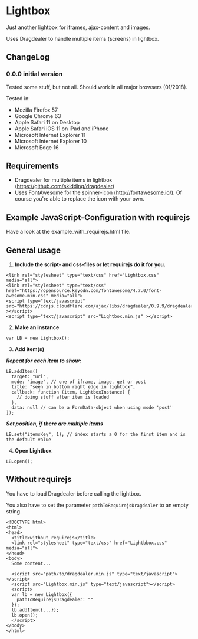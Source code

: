 # Lightbox
Just another lightbox for iframes, ajax-content and images.

Uses Dragdealer to handle multiple items (screens) in lightbox.

## ChangeLog

### 0.0.0 initial version
Tested some stuff, but not all. Should work in all major browsers (01/2018).

Tested in:
* Mozilla Firefox 57
* Google Chrome 63
* Apple Safari 11 on Desktop
* Apple Safari iOS 11 on iPad and iPhone
* Microsoft Internet Explorer 11
* Microsoft Internet Explorer 10
* Microsoft Edge 16

## Requirements
* Dragdealer for multiple items in lightbox (https://github.com/skidding/dragdealer)
* Uses FontAwesome for the spinner-icon (http://fontawesome.io/). Of course you're able to replace the icon with your own.

## Example JavaScript-Configuration with requirejs
Have a look at the example_with_requirejs.html file.

## General usage

1. **Include the script- and css-files or let requirejs do it for you.**
```
<link rel="stylesheet" type="text/css" href="Lightbox.css" media="all">
<link rel="stylesheet" type="text/css" href="https://opensource.keycdn.com/fontawesome/4.7.0/font-awesome.min.css" media="all">
<script type="text/javascript" src="https://cdnjs.cloudflare.com/ajax/libs/dragdealer/0.9.9/dragdealer.min.js" ></script>
<script type="text/javascript" src="Lightbox.min.js" ></script>
```

2. **Make an instance**
```
var LB = new Lightbox();
```

3. **Add item(s)**

  **_Repeat for each item to show:_**
```
LB.addItem([
  target: "url",
  mode: "image", // one of iframe, image, get or post
  title: "seen in bottom right edge in lightbox",
  callback: function (item, LightboxInstance) {
    // doing stuff after item is loaded
  },
  data: null // can be a FormData-object when using mode 'post'
]);
```

  **_Set position, if there are multiple items_**
```
LB.set("itemsKey", 1); // index starts a 0 for the first item and is the default value
```

4. **Open Lightbox**
```
LB.open();
```

## Without requirejs
You have to load Dragdealer before calling the lightbox.

You also have to set the parameter `pathToRequirejsDragdealer` to an empty string.

```
<!DOCTYPE html>
<html>
<head>
  <title>without requirejs</title>
  <link rel="stylesheet" type="text/css" href="Lightbbox.css" media="all">
</head>
<body>
  Some content...

  <script src="path/to/dragdealer.min.js" type="text/javascript"></script>
  <script src="Lightbox.min.js" type="text/javascript"></script>
  <script>
  var lb = new Lightbox({
    pathToRequirejsDragdealer: ""
  });
  lb.addItem({...});
  lb.open();
  </script>
</body>
</html>
```
